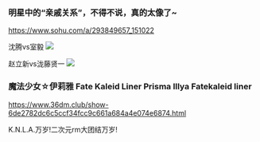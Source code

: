### 明星中的“亲戚关系”，不得不说，真的太像了~
https://www.sohu.com/a/293849657_151022

沈腾vs室毅
<img src="http://5b0988e595225.cdn.sohucs.com/images/20190209/3f6b7d336fa44cc6beb5ba09eabd0710.jpeg">

赵立新vs泷藤贤一
<img src="http://5b0988e595225.cdn.sohucs.com/images/20190209/d62280285e1c47779e113822f145037c.jpeg">

### 魔法少女☆伊莉雅 Fate Kaleid Liner Prisma Illya Fatekaleid liner
https://www.36dm.club/show-6de2782dc6c5ccf34fcc9c661a684a4e074e6874.html

K.N.L.A.万岁!二次元rm大团结万岁!
